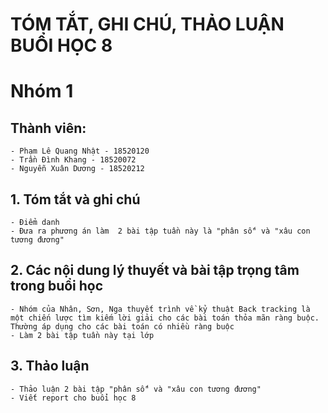 # TÓM TẮT, GHI CHÚ, THẢO LUẬN BUỔI HỌC 8
# Nhóm 1
## Thành viên:
	- Phạm Lê Quang Nhật - 18520120
	- Trần Đình Khang - 18520072
	- Nguyễn Xuân Dương - 18520212
## 1. Tóm tắt và ghi chú 
	- Điểm danh
	- Đưa ra phương án làm  2 bài tập tuần này là "phân số" và "xâu con tương đương"
## 2. Các nội dung lý thuyết và bài tập trọng tâm trong buổi học
	- Nhóm của Nhân, Sơn, Nga thuyết trình về kỷ thuật Back tracking là một chiến lược tìm kiếm lời giải cho các bài toán thỏa mãn ràng buộc. Thường áp dụng cho các bài toán có nhiều ràng buộc
	- Làm 2 bài tập tuần này tại lớp
## 3. Thảo luận
	- Thảo luận 2 bài tập "phân số" và "xâu con tương đương"
	- Viết report cho buổi học 8

	
